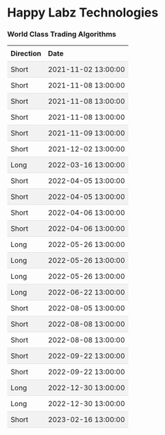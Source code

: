 
<style>
.hits {
            border-collapse: collapse;
            width: 100%;
        }
        .hits th, td {
            padding: 8px;
            text-align: left;
            border-bottom: 1px solid #ddd;
        }
        .hits tr:nth-child(even) {
            background-color: #f2f2f2;
        }
</style>
    
# Happy Labz Technologies

### World Class Trading Algorithms
    
<table class="hits">
    <tr>
        <th>Direction</th>
        <th>Date</th>
      </tr>
    <tr>
        <td>Short</td>
        <td>2021-11-02 13:00:00</td>
    </tr>
    <tr>
        <td>Short</td>
        <td>2021-11-08 13:00:00</td>
    </tr>
    <tr>
        <td>Short</td>
        <td>2021-11-08 13:00:00</td>
    </tr>
    <tr>
        <td>Short</td>
        <td>2021-11-08 13:00:00</td>
    </tr>
    <tr>
        <td>Short</td>
        <td>2021-11-09 13:00:00</td>
    </tr>
    <tr>
        <td>Short</td>
        <td>2021-12-02 13:00:00</td>
    </tr>
    <tr>
        <td>Long</td>
        <td>2022-03-16 13:00:00</td>
    </tr>
    <tr>
        <td>Short</td>
        <td>2022-04-05 13:00:00</td>
    </tr>
    <tr>
        <td>Short</td>
        <td>2022-04-05 13:00:00</td>
    </tr>
    <tr>
        <td>Short</td>
        <td>2022-04-06 13:00:00</td>
    </tr>
    <tr>
        <td>Short</td>
        <td>2022-04-06 13:00:00</td>
    </tr>
    <tr>
        <td>Long</td>
        <td>2022-05-26 13:00:00</td>
    </tr>
    <tr>
        <td>Long</td>
        <td>2022-05-26 13:00:00</td>
    </tr>
    <tr>
        <td>Long</td>
        <td>2022-05-26 13:00:00</td>
    </tr>
    <tr>
        <td>Long</td>
        <td>2022-06-22 13:00:00</td>
    </tr>
    <tr>
        <td>Short</td>
        <td>2022-08-05 13:00:00</td>
    </tr>
    <tr>
        <td>Short</td>
        <td>2022-08-08 13:00:00</td>
    </tr>
    <tr>
        <td>Short</td>
        <td>2022-08-08 13:00:00</td>
    </tr>
    <tr>
        <td>Short</td>
        <td>2022-09-22 13:00:00</td>
    </tr>
    <tr>
        <td>Short</td>
        <td>2022-09-22 13:00:00</td>
    </tr>
    <tr>
        <td>Long</td>
        <td>2022-12-30 13:00:00</td>
    </tr>
    <tr>
        <td>Long</td>
        <td>2022-12-30 13:00:00</td>
    </tr>
    <tr>
        <td>Short</td>
        <td>2023-02-16 13:00:00</td>
    </tr>
    
</table>